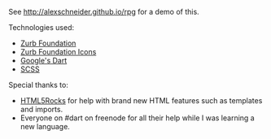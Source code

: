 See http://alexschneider.github.io/rpg for a demo of this. 

Technologies used:

* [Zurb Foundation](http://foundation.zurb.com/)
* [Zurb Foundation Icons](http://zurb.com/playground/foundation-icon-fonts-3)
* [Google's Dart](https://www.dartlang.org/)
* [SCSS](http://sass-lang.com/)

Special thanks to:

* [HTML5Rocks](www.html5rocks.com) for help with brand new HTML features such as templates and imports.
* Everyone on #dart on freenode for all their help while I was learning a new language.
